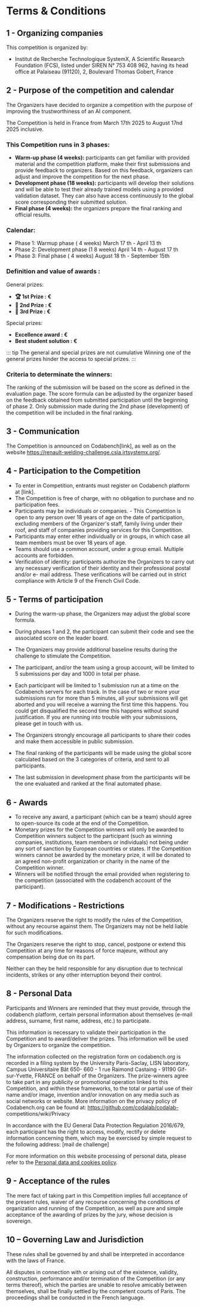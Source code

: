 # Terms & Conditions

## 1 - Organizing companies

This competition is organized by:

- Institut de Recherche Technologique SystemX, A Scientific Research
  Foundation (FCS), listed under SIREN N° 753 408 962, having its head office
  at Palaiseau (91120), 2, Boulevard Thomas Gobert, France

## 2 - Purpose of the competition and calendar

The Organizers have decided to organize a competition with the purpose of improving
the trustworthiness of an AI component.

The Competition is held in France from March 17th 2025 to August 17nd 2025 inclusive.

### This Competition runs in 3 phases:

- **Warm-up phase (4 weeks):** participants can get familiar with provided
  material and the competition platform, make their first submissions and
  provide feedback to organizers. Based on this feedback, organizers can adjust
  and improve the competition for the next phase.
- **Development phase (18 weeks):** participants will develop their solutions and
  will be able to test their already trained models using a provided validation
  dataset. They can also have access continuously to the global score
  corresponding their submitted solution.
- **Final phase (4 weeks):** the organizers prepare the final ranking and official
  results.

### Calendar:

- Phase 1: Warmup phase ( 4 weeks) March 17 th - April 13 th
- Phase 2: Development phase (1 8 weeks) April 14 th - August 17 th
- Phase 3: Final phase ( 4 weeks) August 18 th - September 15th

### Definition and value of awards :

General prizes:

- **🏆 1st Prize : €**
- **🥈 2nd Prize : €**
- **🥉 3rd Prize : €**

Special prizes:

- **Excellence award : €**
- **Best student solution : €**

::: tip The general and special prizes are not cumulative
Winning one of the general prizes
hinder the access to special prizes.
:::

### Criteria to determinate the winners:

The ranking of the submission will be based on the score as defined in the evaluation
page. The score formula can be adjusted by the organizer based on the feedback
obtained from submitted participation until the beginning of phase 2. Only submission
made during the 2nd phase (development) of the competition will be included in the
final ranking.

## 3 - Communication

The Competition is announced on Codabench[link], as well as on the website
https://renault-welding-challenge.csia.irtsystemx.org/.

## 4 - Participation to the Competition

- To enter in Competition, entrants must register on Codabench platform at
  [link].
- The Competition is free of charge, with no obligation to purchase and no
  participation fees.
- Participants may be individuals or companies. - This Competition is open to
  any person over 18 years of age on the date of participation, excluding
  members of the Organizer's staff, family living under their roof, and staff of
  companies providing services for this Competition.
- Participants may enter either individually or in groups, in which case all team
  members must be over 18 years of age.
- Teams should use a common account, under a group email. Multiple accounts
  are forbidden.
- Verification of identity: participants authorize the Organizers to carry out any
  necessary verification of their identity and their professional postal and/or e-
  mail address. These verifications will be carried out in strict compliance with
  Article 9 of the French Civil Code.

## 5 - Terms of participation

- During the warm-up phase, the Organizers may adjust the global score
  formula.
- During phases 1 and 2, the participant can submit their code and see the
  associated score on the leader board.
- The Organizers may provide additional baseline results during the challenge to
  stimulate the Competition.
- The participant, and/or the team using a group account, will be limited to 5
  submissions per day and 1000 in total per phase.

- Each participant will be limited to 1 submission run at a time on the
  Codabench servers for each track. In the case of two or more your
  submissions run for more than 5 minutes, all your submissions will get aborted
  and you will receive a warning the first time this happens. You could get
  disqualified the second time this happens without sound justification. If you are
  running into trouble with your submissions, please get in touch with us.
- The Organizers strongly encourage all participants to share their codes and
  make them accessible in public submission.
- The final ranking of the participants will be made using the global score
  calculated based on the 3 categories of criteria, and sent to all participants.
- The last submission in development phase from the participants will be the
  one evaluated and ranked at the final automated phase.

## 6 - Awards

- To receive any award, a participant (which can be a team) should agree to
  open-source its code at the end of the Competition.
- Monetary prizes for the Competition winners will only be awarded to
  Competition winners subject to the participant (such as winning companies,
  institutions, team members or individuals) not being under any sort of sanction
  by European countries or states. If the Competition winners cannot be
  awarded by the monetary prize, it will be donated to an agreed non-profit
  organization or charity in the name of the Competition winner.
- Winners will be notified through the email provided when registering to the
  competition (associated with the codabench account of the participant).

## 7 - Modifications - Restrictions

The Organizers reserve the right to modify the rules of the Competition, without any
recourse against them. The Organizers may not be held liable for such modifications.

The Organizers reserve the right to stop, cancel, postpone or extend this Competition
at any time for reasons of force majeure, without any compensation being due on its
part.

Neither can they be held responsible for any disruption due to technical incidents,
strikes or any other interruption beyond their control.

## 8 - Personal Data

Participants and Winners are reminded that they must provide, through the
codabench platform, certain personal information about themselves (e-mail address,
surname, first name, address, etc.) to participate.

This information is necessary to validate their participation in the Competition and to
award/deliver the prizes. This information will be used by Organizers to organize the
competition.

The information collected on the registration form on codabench.org is recorded in a
filing system by the University Paris-Saclay, LISN laboratory, Campus Universitaire
Bât 650- 660 - 1 rue Raimond Castaing - 91190 Gif-sur-Yvette, FRANCE on behalf of
the Organizers. The prize-winners agree to take part in any publicity or promotional
operation linked to this Competition, and within these frameworks, to the total or
partial use of their name and/or image, invention and/or innovation on any media
such as social networks or website. More information on the privacy policy of
Codabench.org can be found at: https://github.com/codalab/codalab-
competitions/wiki/Privacy

In accordance with the EU General Data Protection Regulation 2016/679, each
participant has the right to access, modify, rectify or delete information concerning
them, which may be exercised by simple request to the following address: [mail de
challenge]

For more information on this website processing of personal data, please refer to the [Personal data and cookies policy](./legal.md).

## 9 - Acceptance of the rules

The mere fact of taking part in this Competition implies full acceptance of the present
rules, waiver of any recourse concerning the conditions of organization and running
of the Competition, as well as pure and simple acceptance of the awarding of prizes
by the jury, whose decision is sovereign.

## 10 – Governing Law and Jurisdiction

These rules shall be governed by and shall be interpreted in accordance with the
laws of France.

All disputes in connection with or arising out of the existence, validity, construction,
performance and/or termination of the Competition (or any terms thereof), which the
parties are unable to resolve amicably between themselves, shall be finally settled by
the competent courts of Paris. The proceedings shall be conducted in the French
language.
